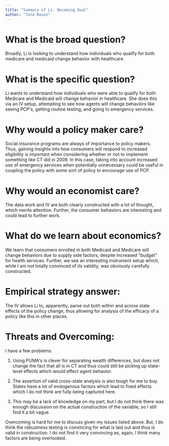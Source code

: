 ```yaml
---
title: "Summary of Li: Becoming Dual"
author: "Tate Mason"
---
```


# What is the broad question?

Broadly, Li is looking to understand how individuals who qualify for both medicare and medicaid change behavior with healthcare.

# What is the specific question?

Li wants to understand how individuals who were able to qualify for both Medicare and Medicaid will change behavior in healthcare. She does this via an IV setup, attempting to see how agents will change behaviors like seeing PCP's, getting routine testing, and going to emergency services.

# Why would a policy maker care?

Social insurance programs are always of importance to policy makers. Thus, gaining insights into how consumers will respond to increased eligibility is important when considering whether or not to implement something like CT did in 2009. In this case, taking into account increased use of emergency services when potentially unnecessary could be useful in coupling the policy with some sort of policy to encourage use of PCP.

# Why would an economist care?

The data work and IV are both clearly constructed with a lot of thought, which merits attention. Further, the consumer behaviors are interesting and could lead to further work.

# What do we learn about economics?

We learn that consumers enrolled in both Medicaid and Medicare will change behaviors due to supply side factors, despite increased "budget" for health services. Further, we see an interesting instrument setup which, while I am not totally convinced of its validity, was obviously carefully constructed.

# Empirical strategy answer:

The IV allows Li to, apparently, parse out both within and across state effects of the policy change, thus allowing for analysis of the efficacy of a policy like this in other places.

# Threats and Overcoming:

I have a few problems:

1. Using PUMA's is clever for separating wealth differences, but does not change the fact that all is in CT and thus could still be picking up state-level effects which would effect agent behavior.

2. The assertion of valid cross-state analysis is also tough for me to buy. States have a lot of endogenous factors which lead to fixed effects which I do not think are fully being captured here.

3. This may be a lack of knowledge on my part, but I do not think there was enough discussion on the actual construction of the variable, so I still find it a bit vague.

Overcoming is hard for me to discuss given my issues listed above. But, I do think the robustness testing is convincing for what is laid out and thus is valid in construction. I do not find it very convincing as, again, I think many factors are being overlooked.



